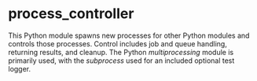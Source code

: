 # process_controller
This Python module spawns new processes for other Python modules and controls those processes. Control includes job and queue handling, returning results, and cleanup.  The Python _multiprocessing_ module is primarily used, with the _subprocess_ used for an included optional test logger.
